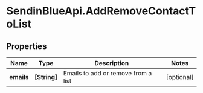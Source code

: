 # SendinBlueApi.AddRemoveContactToList

## Properties
Name | Type | Description | Notes
------------ | ------------- | ------------- | -------------
**emails** | **[String]** | Emails to add or remove from a list | [optional] 


